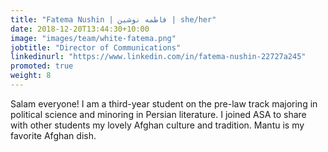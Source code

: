 ```yaml
---
title: "Fatema Nushin | فاطمه نوشین | she/her"
date: 2018-12-20T13:44:30+10:00
image: "images/team/white-fatema.png"
jobtitle: "Director of Communications"
linkedinurl: "https://www.linkedin.com/in/fatema-nushin-22727a245"
promoted: true
weight: 8
---
```


Salam everyone! I am a third-year student on the pre-law track majoring in political science and minoring in Persian literature. I joined ASA to share with other students my lovely Afghan culture and tradition. Mantu is my favorite Afghan dish.
